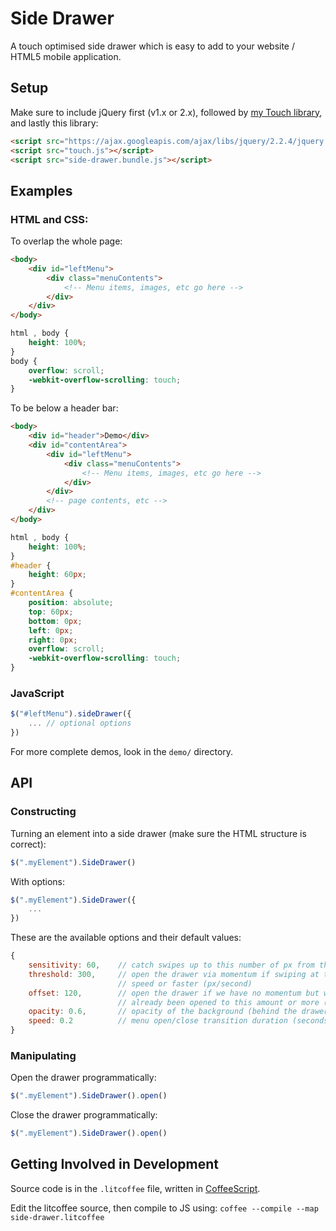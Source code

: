 Side Drawer
===========

A touch optimised side drawer which is easy to add to your website / HTML5
mobile application.


Setup
-----

Make sure to include jQuery first (v1.x or 2.x), followed by
[my Touch library](https://github.com/tjwoon/touch-events), and lastly this
library:

```html
<script src="https://ajax.googleapis.com/ajax/libs/jquery/2.2.4/jquery.min.js"></script>
<script src="touch.js"></script>
<script src="side-drawer.bundle.js"></script>
```


Examples
--------

### HTML and CSS:

To overlap the whole page:

```html
<body>
    <div id="leftMenu">
        <div class="menuContents">
            <!-- Menu items, images, etc go here -->
        </div>
    </div>
</body>
```

```css
html , body {
    height: 100%;
}
body {
    overflow: scroll;
    -webkit-overflow-scrolling: touch;
}
```

To be below a header bar:

```html
<body>
    <div id="header">Demo</div>
    <div id="contentArea">
        <div id="leftMenu">
            <div class="menuContents">
                <!-- Menu items, images, etc go here -->
            </div>
        </div>
        <!-- page contents, etc -->
    </div>
</body>
```

```css
html , body {
    height: 100%;
}
#header {
    height: 60px;
}
#contentArea {
    position: absolute;
    top: 60px;
    bottom: 0px;
    left: 0px;
    right: 0px;
    overflow: scroll;
    -webkit-overflow-scrolling: touch;
}
```


### JavaScript

```javascript
$("#leftMenu").sideDrawer({
    ... // optional options
})
```


For more complete demos, look in the `demo/` directory.


API
---

### Constructing

Turning an element into a side drawer (make sure the HTML structure is correct):

```javascript
$(".myElement").SideDrawer()
```

With options:

```javascript
$(".myElement").SideDrawer({
    ...
})
```

These are the available options and their default values:

```javascript
{
    sensitivity: 60,    // catch swipes up to this number of px from the edge
    threshold: 300,     // open the drawer via momentum if swiping at this
                        // speed or faster (px/second)
    offset: 120,        // open the drawer if we have no momentum but we have
                        // already been opened to this amount or more (px)
    opacity: 0.6,       // opacity of the background (behind the drawer)
    speed: 0.2          // menu open/close transition duration (seconds)
}
```

### Manipulating

Open the drawer programmatically:

```javascript
$(".myElement").SideDrawer().open()
```

Close the drawer programmatically:

```javascript
$(".myElement").SideDrawer().open()
```


Getting Involved in Development
-------------------------------

Source code is in the `.litcoffee` file, written in
[CoffeeScript](http://www.coffeescript.org).

Edit the litcoffee source, then compile to JS using:
`coffee --compile --map side-drawer.litcoffee`
